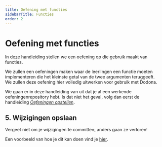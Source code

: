 ```yaml
---
title: Oefening met functies
sidebarTitle: Functies
order: 2
---
```


# Oefening met functies

In deze handleiding stellen we een oefening op die gebruik maakt van functies.

We zullen een oefeningen maken waar de leerlingen een functie moeten implementeren die het kleinste getal van de twee argumenten teruggeeft.
We zullen deze oefening hier volledig uitwerken voor gebruik met Dodona.

We gaan er in deze handleiding van uit dat je al een werkende oefeningenrepository hebt.
Is dat niet het geval, volg dan eerst de handleiding [_Oefeningen opstellen_](/nl/guides/exercises/creating-exercises/introduction/).

<!--@include: ../_common.md-->

## 5. Wijzigingen opslaan

Vergeet niet om je wijzigingen te committen, anders gaan ze verloren!

Een voorbeeld van hoe je dit kan doen vind je [hier](/nl/guides/exercises/creating-exercises/exercise/#_5-wijzigingen-opslaan).
